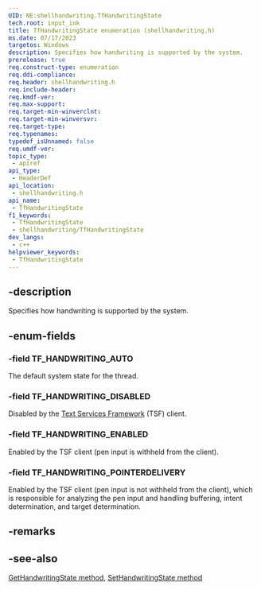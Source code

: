 ```yaml
---
UID: NE:shellhandwriting.TfHandwritingState
tech.root: input_ink
title: TfHandwritingState enumeration (shellhandwriting.h)
ms.date: 07/17/2023
targetos: Windows
description: Specifies how handwriting is supported by the system.
prerelease: true
req.construct-type: enumeration
req.ddi-compliance: 
req.header: shellhandwriting.h
req.include-header: 
req.kmdf-ver: 
req.max-support: 
req.target-min-winverclnt: 
req.target-min-winversvr: 
req.target-type: 
req.typenames: 
typedef_isUnnamed: false
req.umdf-ver: 
topic_type:
 - apiref
api_type:
 - HeaderDef
api_location:
 - shellhandwriting.h
api_name:
 - TfHandwritingState
f1_keywords:
 - TfHandwritingState
 - shellhandwriting/TfHandwritingState
dev_langs:
 - c++
helpviewer_keywords:
 - TfHandwritingState
---
```


## -description

Specifies how handwriting is supported by the system.

## -enum-fields

### -field TF_HANDWRITING_AUTO

The default system state for the thread.

### -field TF_HANDWRITING_DISABLED

Disabled by the [Text Services Framework](/windows/win32/tsf/text-services-framework) (TSF) client.

### -field TF_HANDWRITING_ENABLED

Enabled by the TSF client (pen input is withheld from the client).

### -field TF_HANDWRITING_POINTERDELIVERY

Enabled by the TSF client (pen input is not withheld from the client), which is responsible for analyzing the pen input and handling buffering, intent determination, and target determination.

## -remarks

## -see-also

[GetHandwritingState method](nf-shellhandwriting-itfhandwriting-gethandwritingstate.md), [SetHandwritingState method](nf-shellhandwriting-itfhandwriting-sethandwritingstate.md)
